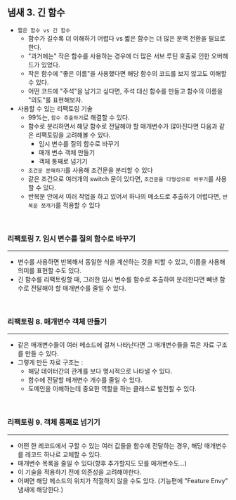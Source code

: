 ## 냄새 3. 긴 함수
+ `짧은 함수 vs 긴 함수`
  + 함수가 길수록 더 이해하기 어렵다 vs 짧은 함수는 더 많은 문맥 전환을 필요로 한다.
  + "과거에는" 작은 함수를 사용하는 경우에 더 많은 서브 루틴 호출로 인한 오버헤드가 있었다.
  + 작은 함수에 "좋은 이름"을 사용했다면 해당 함수의 코드를 보지 않고도 이해할 수 있다.
  + 어떤 코드에 "주석"을 남기고 싶다면, 주석 대신 함수를 만들고 함수의 이름을 "의도"를 표현해보자.
+ 사용할 수 있는 리팩토링 기술
  + 99%는, `함수 추출하기`로 해결할 수 있다.
  + 함수로 분리하면서 해당 함수로 전달해야 할 매개변수가 많아진다면 다음과 같은 리팩토링을 고려해볼 수 있다.
    + 임시 변수를 질의 함수로 바꾸기
    + 매개 변수 객체 만들기
    + 객체 통째로 넘기기
  + `조건문 분해하기`를 사용해 조건문을 분리할 수 있다
  + 같은 조건으로 여러개의 switch 문이 있다면, `조건문을 다형성으로 바꾸기`를 사용할 수 있다.
  + 반복문 안에서 여러 작업을 하고 있어서 하나의 메소드로 추출하기 어렵다면, `반복문 쪼개기`를 적용할 수 있다

<br>

### 리팩토링 7. 임시 변수를 질의 함수로 바꾸기
---
+ 변수를 사용하면 반복해서 동일한 식을 계산하는 것을 피할 수 있고, 이름을 사용해 의미를 표현할 수도 있다.
+ 긴 함수를 리팩토링할 때, 그러한 임시 변수를 함수로 추출하여 분리한다면 빼낸 함수로 전달해야 할 매개변수를 줄일 수 있다.


<br>

### 리팩토링 8. 매개변수 객체 만들기
---
+ 같은 매개변수들이 여러 메소드에 걸쳐 나타난다면 그 매개변수들을 묶은 자료 구조를 만들 수 있다.
+ 그렇게 만든 자료 구조는 :
  + 해당 데이터간의 관계를 보다 명시적으로 나타낼 수 있다.
  + 함수에 전달할 매개변수 개수를 줄일 수 있다.
  + 도메인을 이해하는데 중요한 역할을 하는 클래스로 발전할 수 있다. 

<br>

### 리팩토링 9. 객체 통째로 넘기기
---
+ 어떤 한 레코드에서 구할 수 있는 여러 값들을 함수에 전달하는 경우, 해당 매개변수를 레코드 하나로 교체할 수 있다.
+ 매개변수 목록을 줄일 수 있다(향후 추가할지도 모를 매개변수도...)
+ 이 기술을 적용하기 전에 의존성을 고려해야한다.
+ 어쩌면 해당 메소드의 위치가 적절하지 않을 수도 있다. (기능편에 "Feature Envy" 냄새에 해당한다.)
